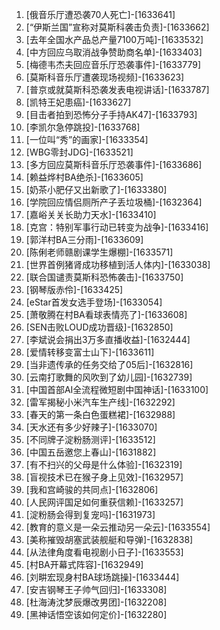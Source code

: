 
1. [俄音乐厅遭恐袭70人死亡]-[1633641]
1. [“伊斯兰国”宣称对莫斯科袭击负责]-[1633662]
1. [去年全国水产品总产量7100万吨]-[1633532]
1. [中方回应乌取消战争赞助商名单]-[1633403]
1. [梅德韦杰夫回应音乐厅恐袭事件]-[1633779]
1. [莫斯科音乐厅遭袭现场视频]-[1633623]
1. [普京或就莫斯科恐袭发表电视讲话]-[1633787]
1. [凯特王妃患癌]-[1633627]
1. [目击者拍到恐怖分子手持AK47]-[1633793]
1. [李凯尔急停跳投]-[1633768]
1. [一位叫“秀”的画家]-[1633354]
1. [WBG零封JDG]-[1633521]
1. [多方回应莫斯科音乐厅恐袭事件]-[1633686]
1. [赖益烨村BA绝杀]-[1633605]
1. [奶茶小肥仔又出新歌了]-[1633380]
1. [学院回应情侣厕所产子丢垃圾桶]-[1632364]
1. [嘉峪关关长助力天水]-[1633410]
1. [克宫：特别军事行动已转变为战争]-[1633416]
1. [郭洋村BA三分雨]-[1633609]
1. [陈俐老师赣剧课学生爆棚]-[1633571]
1. [世界首例猪肾成功移植到活人体内]-[1633038]
1. [联合国谴责莫斯科恐怖袭击]-[1633750]
1. [钢琴版赤伶]-[1633425]
1. [eStar首发女选手登场]-[1633054]
1. [萧敬腾在村BA看球表情亮了]-[1633608]
1. [SEN击败LOUD成功晋级]-[1632850]
1. [李斌说会捐出3万多直播收益]-[1632444]
1. [爱情转移变富士山下]-[1633611]
1. [当非遗传承的任务交给了05后]-[1632816]
1. [云南打歌舞的风吹到了幼儿园]-[1632739]
1. [中国首部AI全流程微短剧中国神话]-[1633100]
1. [雷军揭秘小米汽车生产线]-[1632292]
1. [春天的第一条白色蛋糕裙]-[1632988]
1. [天水还有多少好辣子]-[1633070]
1. [不同牌子淀粉肠测评]-[1633512]
1. [中国五岳邀您上春山]-[1631882]
1. [有不扫兴的父母是什么体验]-[1632319]
1. [盲视技术已在猴子身上见效]-[1632957]
1. [我和宫崎骏的共同点]-[1632806]
1. [人民网评国足如何重获信赖]-[1633257]
1. [淀粉肠会得到复宠吗]-[1631973]
1. [教育的意义是一朵云推动另一朵云]-[1633554]
1. [美称摧毁胡塞武装舰艇和导弹]-[1632838]
1. [从法律角度看电视剧小日子]-[1633553]
1. [村BA开幕式阵容]-[1632949]
1. [刘畊宏现身村BA球场跳操]-[1633444]
1. [安吉钢琴王子帅气回归]-[1633308]
1. [杜海涛沈梦辰爆改男团]-[1632208]
1. [黑神话悟空该如何定价]-[1632280]